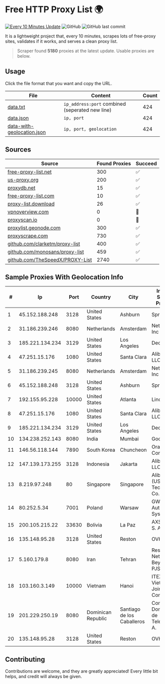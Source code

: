 
# Free HTTP Proxy List 🌍

[![Every 10 Minutes Update](https://github.com/mertguvencli/http-proxy-list/actions/workflows/main.yml/badge.svg?branch=main)](https://github.com/mertguvencli/http-proxy-list/actions/workflows/main.yml)
![GitHub](https://img.shields.io/github/license/mertguvencli/http-proxy-list)
![GitHub last commit](https://img.shields.io/github/last-commit/mertguvencli/http-proxy-list)

It is a lightweight project that, every 10 minutes, scrapes lots of free-proxy sites, validates if it works, and serves a clean proxy list.


> Scraper found **5180** proxies at the latest update. Usable proxies are below.

## Usage

Click the file format that you want and copy the URL.


|File|Content|Count|
|----|-------|-----|
|[data.txt](https://raw.githubusercontent.com/mertguvencli/http-proxy-list/main/proxy-list/data.txt)|`ip_address:port` combined (seperated new line)|424|
|[data.json](https://raw.githubusercontent.com/mertguvencli/http-proxy-list/main/proxy-list/data.json)|`ip, port`|424|
|[data-with-geolocation.json](https://raw.githubusercontent.com/mertguvencli/http-proxy-list/main/proxy-list/data-with-geolocation.json)|`ip, port, geolocation`|424|

## Sources

|Source|Found Proxies|Succeed|
|------|-------------|-------|
|[free-proxy-list.net](https://free-proxy-list.net)|300|✅|
|[us-proxy.org](https://www.us-proxy.org)|200|✅|
|[proxydb.net](http://proxydb.net)|15|✅|
|[free-proxy-list.com](https://free-proxy-list.com/?page=&port=&type%5B%5D=http&type%5B%5D=https&up_time=0&search=Search)|10|✅|
|[proxy-list.download](https://www.proxy-list.download/HTTP)|26|✅|
|[vpnoverview.com](https://vpnoverview.com/privacy/anonymous-browsing/free-proxy-servers)|0|🚫|
|[proxyscan.io](https://www.proxyscan.io)|0|🚫|
|[proxylist.geonode.com](https://proxylist.geonode.com/api/proxy-list?limit=300&page=1&sort_by=lastChecked&sort_type=desc&protocols=http,https)|300|✅|
|[proxyscrape.com](https://api.proxyscrape.com/v2/?request=displayproxies&protocol=http&timeout=10000&country=all&ssl=all&anonymity=all)|730|✅|
|[github.com/clarketm/proxy-list](https://raw.githubusercontent.com/clarketm/proxy-list/master/proxy-list-raw.txt)|400|✅|
|[github.com/monosans/proxy-list](https://raw.githubusercontent.com/monosans/proxy-list/main/proxies/http.txt)|459|✅|
|[github.com/TheSpeedX/PROXY-List](https://raw.githubusercontent.com/TheSpeedX/PROXY-List/master/http.txt)|2740|✅|


## Sample Proxies With Geolocation Info

|#|Ip|Port|Country|City|Internet Service Provider|
|-|--|----|-------|----|-------------------------|
|1|45.152.188.248|3128|United States|Ashburn|Sprint|
|2|31.186.239.246|8080|Netherlands|Amsterdam|NetSkope Inc|
|3|185.221.134.234|3129|United States|Los Angeles|DediPath|
|4|47.251.15.176|1080|United States|Santa Clara|Alibaba.com LLC|
|5|31.186.239.245|8080|Netherlands|Amsterdam|NetSkope Inc|
|6|45.152.188.248|3128|United States|Ashburn|Sprint|
|7|192.155.95.228|10000|United States|Atlanta|Linode, LLC|
|8|47.251.15.176|1080|United States|Santa Clara|Alibaba.com LLC|
|9|185.221.134.234|3129|United States|Los Angeles|DediPath|
|10|134.238.252.143|8080|India|Mumbai|Google LLC|
|11|146.56.118.144|7890|South Korea|Chuncheon|Oracle Corporation|
|12|147.139.173.255|3128|Indonesia|Jakarta|Alibaba.com LLC|
|13|8.219.97.248|80|Singapore|Singapore|Alibaba (US) Technology Co., Ltd.|
|14|80.252.5.34|7001|Poland|Warsaw|GWNET Autonomus System|
|15|200.105.215.22|33630|Bolivia|La Paz|AXS Bolivia S. A.|
|16|135.148.95.28|3128|United States|Reston|OVH SAS|
|17|5.160.179.8|8080|Iran|Tehran|Respina Networks & Beyond PJSC|
|18|103.160.3.149|10000|Vietnam|Hanoi|ITEXPERT Viet Nam Joint Stock Company|
|19|201.229.250.19|8080|Dominican Republic|Santiago de los Caballeros|Compañía Dominicana de Teléfonos S. A.|
|20|135.148.95.28|3128|United States|Reston|OVH SAS|



## Contributing

Contributions are welcome, and they are greatly appreciated! Every
little bit helps, and credit will always be given.

